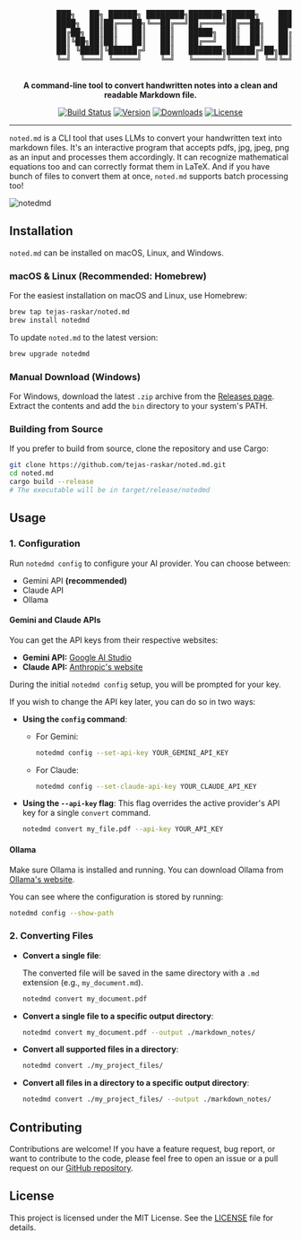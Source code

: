 <div align="center">
  <pre>
          ███╗   ██╗ ██████╗ ████████╗███████╗██████╗    ███╗   ███╗██████╗
          ████╗  ██║██╔═══██╗╚══██╔══╝██╔════╝██╔══██╗   ████╗ ████║██╔══██╗
          ██╔██╗ ██║██║   ██║   ██║   █████╗  ██║  ██║   ██╔████╔██║██║  ██║
          ██║╚██╗██║██║   ██║   ██║   ██╔══╝  ██║  ██║   ██║╚██╔╝██║██║  ██║
          ██║ ╚████║╚██████╔╝   ██║   ███████╗██████╔╝██╗██║ ╚═╝ ██║██████╔╝
          ╚═╝  ╚═══╝ ╚═════╝    ╚═╝   ╚══════╝╚═════╝ ╚═╝╚═╝     ╚═╝╚═════╝
  </pre>
</div>

<p align="center">
  <strong>A command-line tool to convert handwritten notes into a clean and readable Markdown file.</strong>
</p>

<p align="center">
  <a href="https://github.com/tejas-raskar/noted.md/actions"><img src="https://github.com/tejas-raskar/noted.md/actions/workflows/release.yml/badge.svg" alt="Build Status"></a>
  <a href="http://github.com/tejas-raskar/noted.md/releases"><img src="https://img.shields.io/github/v/tag/tejas-raskar/noted.md" alt="Version"></a>
  <a href="http://github.com/tejas-raskar/noted.md/releases"><img src="https://img.shields.io/github/downloads/tejas-raskar/noted.md/total?color=red" alt="Downloads"></a>
  <a href="https://github.com/tejas-raskar/noted.md/blob/main/LICENSE"><img src="https://img.shields.io/badge/license-MIT-blue.svg" alt="License"></a>
</p>

---

`noted.md` is a CLI tool that uses LLMs to convert your handwritten text into markdown files. It's an interactive program that accepts pdfs, jpg, jpeg, png as an input and processes them accordingly. It can recognize mathematical equations too and can correctly format them in LaTeX. And if you have bunch of files to convert them at once, `noted.md` supports batch processing too!

![notedmd](https://github.com/user-attachments/assets/c844305f-3311-47c6-8358-4b709f81ab37)

## Installation

`noted.md` can be installed on macOS, Linux, and Windows.

### macOS & Linux (Recommended: Homebrew)

For the easiest installation on macOS and Linux, use Homebrew:

```bash
brew tap tejas-raskar/noted.md
brew install notedmd
```

To update `noted.md` to the latest version:

```bash
brew upgrade notedmd
```

### Manual Download (Windows)

For Windows, download the latest `.zip` archive from the [Releases page](https://github.com/tejas-raskar/noted.md/releases/latest). Extract the contents and add the `bin` directory to your system's PATH.

### Building from Source

If you prefer to build from source, clone the repository and use Cargo:

```bash
git clone https://github.com/tejas-raskar/noted.md.git
cd noted.md
cargo build --release
# The executable will be in target/release/notedmd
```


## Usage

### 1. Configuration

Run `notedmd config` to configure your AI provider. You can choose between:
  - Gemini API **(recommended)**
  - Claude API
  - Ollama

#### Gemini and Claude APIs
You can get the API keys from their respective websites:
- **Gemini API:** [Google AI Studio](https://aistudio.google.com/app/apikey)
- **Claude API:** [Anthropic's website](https://console.anthropic.com/dashboard)

During the initial `notedmd config` setup, you will be prompted for your key.

If you wish to change the API key later, you can do so in two ways:

-   **Using the `config` command**:
    - For Gemini:
      ```bash
      notedmd config --set-api-key YOUR_GEMINI_API_KEY
      ```
    - For Claude:
      ```bash
      notedmd config --set-claude-api-key YOUR_CLAUDE_API_KEY
      ```

-   **Using the `--api-key` flag**:
    This flag overrides the active provider's API key for a single `convert` command.
    ```bash
    notedmd convert my_file.pdf --api-key YOUR_API_KEY
    ```


#### Ollama
Make sure Ollama is installed and running. You can download Ollama from [Ollama's website](https://ollama.com/).


You can see where the configuration is stored by running:
```bash
notedmd config --show-path
```

### 2. Converting Files

-   **Convert a single file**:

    The converted file will be saved in the same directory with a `.md` extension (e.g., `my_document.md`).

    ```bash
    notedmd convert my_document.pdf
    ```

-   **Convert a single file to a specific output directory**:

    ```bash
    notedmd convert my_document.pdf --output ./markdown_notes/
    ```

-   **Convert all supported files in a directory**:

    ```bash
    notedmd convert ./my_project_files/
    ```

-   **Convert all files in a directory to a specific output directory**:
    ```bash
    notedmd convert ./my_project_files/ --output ./markdown_notes/
    ```

## Contributing

Contributions are welcome! If you have a feature request, bug report, or want to contribute to the code, please feel free to open an issue or a pull request on our [GitHub repository](https://github.com/tejas-raskar/noted.md).

## License

This project is licensed under the MIT License. See the [LICENSE](LICENSE) file for details.
